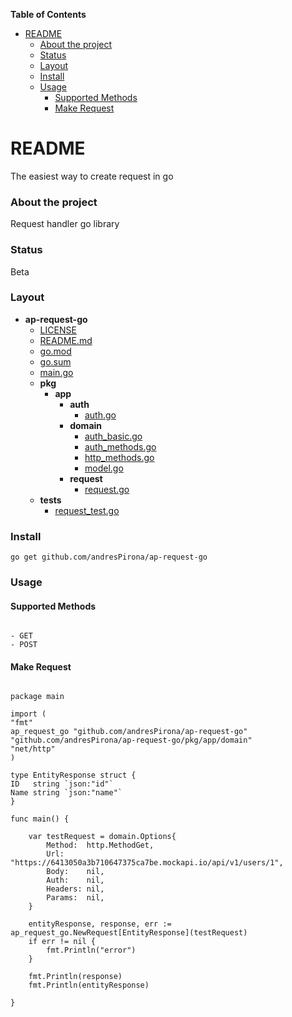 <!-- START doctoc generated TOC please keep comment here to allow auto update -->
<!-- DON'T EDIT THIS SECTION, INSTEAD RE-RUN doctoc TO UPDATE -->
**Table of Contents**

- [README](#readme)
    - [About the project](#about-the-project)
    - [Status](#status)
    - [Layout](#layout)
    - [Install](#install)
    - [Usage](#usage)
      - [Supported Methods](#supported-methods)
      - [Make Request](#make-request)

<!-- END doctoc generated TOC please keep comment here to allow auto update -->

# README #

The easiest way to create request in go

### About the project ###

Request handler go library

### Status ###

Beta

### Layout ###

- __ap\-request\-go__
  - [LICENSE](LICENSE)
  - [README.md](README.md)
  - [go.mod](go.mod)
  - [go.sum](go.sum)
  - [main.go](main.go)
  - __pkg__
    - __app__
      - __auth__
        - [auth.go](pkg/app/auth/auth.go)
      - __domain__
        - [auth\_basic.go](pkg/app/domain/auth_basic.go)
        - [auth\_methods.go](pkg/app/domain/auth_methods.go)
        - [http\_methods.go](pkg/app/domain/http_methods.go)
        - [model.go](pkg/app/domain/model.go)
      - __request__
        - [request.go](pkg/app/request/request.go)
  - __tests__
    - [request\_test.go](tests/request_test.go)

### Install ###
`go get github.com/andresPirona/ap-request-go`

### Usage ###
#### Supported Methods ###
```

- GET
- POST

```


#### Make Request ###
```

package main

import (
"fmt"
ap_request_go "github.com/andresPirona/ap-request-go"
"github.com/andresPirona/ap-request-go/pkg/app/domain"
"net/http"
)

type EntityResponse struct {
ID   string `json:"id"`
Name string `json:"name"`
}

func main() {

	var testRequest = domain.Options{
		Method:  http.MethodGet,
		Url:     "https://6413050a3b710647375ca7be.mockapi.io/api/v1/users/1",
		Body:    nil,
		Auth:    nil,
		Headers: nil,
		Params:  nil,
	}

	entityResponse, response, err := ap_request_go.NewRequest[EntityResponse](testRequest)
	if err != nil {
		fmt.Println("error")
	}

	fmt.Println(response)
	fmt.Println(entityResponse)

}

```